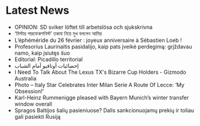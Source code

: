 # Latest News
-  OPINION: SD sviker löftet till arbetslösa och sjukskrivna
-  ‘মিস্টার পারফেকশনিস্ট’ তকমা নিয়ে মুখ বললেন আমির
-  L’éphéméride du 26 février : joyeux anniversaire à Sébastien Loeb !
-  Profesorius Laurinaitis pasidalijo, kaip pats įveikė perdegimą: grįždavau namo, kaip įsiutęs šuo
-  Editorial: Picadillo territorial
-  إحصائيات أوتافيو أمام الشباب
-  I Need To Talk About The Lexus TX's Bizarre Cup Holders - Gizmodo Australia
-  Photo – Italy Star Celebrates Inter Milan Serie A Route Of Lecce: ‘My Obsession!’
-  Karl-Heinz Rummenigge pleased with Bayern Munich’s winter transfer window overall
-  Spragos Baltijos šalių pasieniuose? Dalis sankcionuojamų prekių ir toliau gali pasiekti Rusiją
